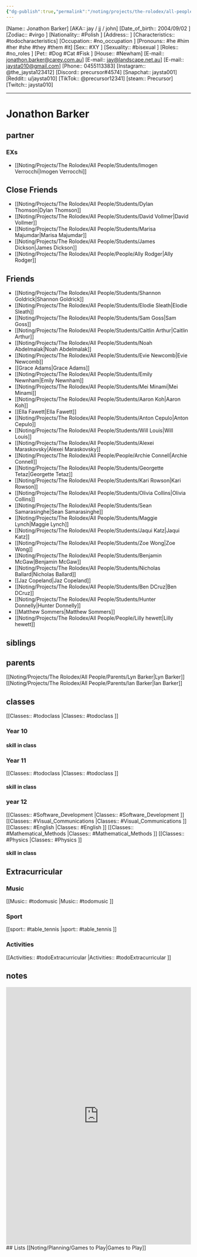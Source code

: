 ```yaml
---
{"dg-publish":true,"permalink":"/noting/projects/the-rolodex/all-people/students/jonathon-barker/","dgHomeLink":true,"dgPassFrontmatter":false}
---
```


[Name:: Jonathon Barker]
[AKA:: jay / jj / john]
[Date_of_birth:: 2004/09/02 ]
[Zodiac:: #virgo ]
[Nationality:: #Polish  ]
[Address:: ]
[Characteristics::  #todocharacteristics]
[Occupation:: #no_occupation ]
[Pronouns:: #he #him #her #she #they #them #it]
[Sex:: #XY ]
[Sexuality:: #bisexual ]
[Roles:: #no_roles ]
[Pet:: #Dog #Cat #Fisk ]
[House:: #Newham]
[E-mail:: <jonathon.barker@carey.com.au>]
[E-mail:: <jay@landscape.net.au>]
[E-mail:: <jaysta010@gmail.com>]
[Phone:: 0455113383]
[Instagram:: @the_jaysta123412]
[Discord:: precursor#4574]
[Snapchat:: jaysta001]
[Reddit:: u/jaysta010]
[TikTok:: @precursor12341]
[steam:: Precursor]
[Twitch:: jaysta010]

---
# Jonathon Barker
## partner
### EXs
- [[Noting/Projects/The Rolodex/All People/Students/Imogen Verrocchi|Imogen Verrocchi]]
## Close Friends
- [[Noting/Projects/The Rolodex/All People/Students/Dylan Thomson|Dylan Thomson]]
- [[Noting/Projects/The Rolodex/All People/Students/David Vollmer|David Vollmer]]
- [[Noting/Projects/The Rolodex/All People/Students/Marisa Majumdar|Marisa Majumdar]]
- [[Noting/Projects/The Rolodex/All People/Students/James Dickson|James Dickson]]
- [[Noting/Projects/The Rolodex/All People/People/Ally Rodger|Ally Rodger]]
## Friends
- [[Noting/Projects/The Rolodex/All People/Students/Shannon Goldrick|Shannon Goldrick]]
- [[Noting/Projects/The Rolodex/All People/Students/Elodie Sleath|Elodie Sleath]]
- [[Noting/Projects/The Rolodex/All People/Students/Sam Goss|Sam Goss]]
- [[Noting/Projects/The Rolodex/All People/Students/Caitlin Arthur|Caitlin Arthur]]
- [[Noting/Projects/The Rolodex/All People/Students/Noah Abdelmalak|Noah Abdelmalak]]
- [[Noting/Projects/The Rolodex/All People/Students/Evie Newcomb|Evie Newcomb]]
- [[Grace Adams|Grace Adams]]
- [[Noting/Projects/The Rolodex/All People/Students/Emily Newnham|Emily Newnham]]
- [[Noting/Projects/The Rolodex/All People/Students/Mei Minami|Mei Minami]]
- [[Noting/Projects/The Rolodex/All People/Students/Aaron Koh|Aaron Koh]]
- [[Ella Fawett|Ella Fawett]]
- [[Noting/Projects/The Rolodex/All People/Students/Anton Cepulo|Anton Cepulo]]
- [[Noting/Projects/The Rolodex/All People/Students/Will Louis|Will Louis]]
- [[Noting/Projects/The Rolodex/All People/Students/Alexei Maraskovsky|Alexei Maraskovsky]]
- [[Noting/Projects/The Rolodex/All People/People/Archie Connell|Archie Connell]]
- [[Noting/Projects/The Rolodex/All People/Students/Georgette Tetaz|Georgette Tetaz]]
- [[Noting/Projects/The Rolodex/All People/Students/Kari Rowson|Kari Rowson]]
- [[Noting/Projects/The Rolodex/All People/Students/Olivia Collins|Olivia Collins]]
- [[Noting/Projects/The Rolodex/All People/Students/Sean Samarasinghe|Sean Samarasinghe]]
- [[Noting/Projects/The Rolodex/All People/Students/Maggie Lynch|Maggie Lynch]]
- [[Noting/Projects/The Rolodex/All People/Students/Jaqui Katz|Jaqui Katz]]
- [[Noting/Projects/The Rolodex/All People/Students/Zoe Wong|Zoe Wong]]
- [[Noting/Projects/The Rolodex/All People/Students/Benjamin McGaw|Benjamin McGaw]]
- [[Noting/Projects/The Rolodex/All People/Students/Nicholas Ballard|Nicholas Ballard]]
- [[Jaz Copeland|Jaz Copeland]]
- [[Noting/Projects/The Rolodex/All People/Students/Ben DCruz|Ben DCruz]]
- [[Noting/Projects/The Rolodex/All People/Students/Hunter Donnelly|Hunter Donnelly]]
- [[Matthew Sommers|Matthew Sommers]]
- [[Noting/Projects/The Rolodex/All People/People/Lilly hewett|Lilly hewett]]
## siblings
## parents
[[Noting/Projects/The Rolodex/All People/Parents/Lyn Barker|Lyn Barker]]
[[Noting/Projects/The Rolodex/All People/Parents/Ian Barker|Ian Barker]]
## classes
[[Classes:: #todoclass |Classes:: #todoclass ]]
### Year 10
#### skill in class
### Year 11
[[Classes:: #todoclass |Classes:: #todoclass ]]
#### skill in class
### year 12
[[Classes:: #Software_Development |Classes:: #Software_Development ]]
[[Classes:: #Visual_Communications |Classes:: #Visual_Communications ]]
[[Classes:: #English |Classes:: #English ]]
[[Classes:: #Mathematical_Methods |Classes:: #Mathematical_Methods ]]
[[Classes:: #Physics |Classes:: #Physics ]]
#### skill in class
## Extracurricular
### Music
[[Music:: #todomusic |Music:: #todomusic ]]
### Sport
[[sport:: #table_tennis  |sport:: #table_tennis  ]]
### Activities
[[Activities:: #todoExtracurricular |Activities:: #todoExtracurricular ]]
## notes
<iframe width="100%" height="700" frameborder="0" scrolling="no" marginheight="0" marginwidth="0" src="https://maps.google.com/maps?width=100%25&amp;height=700&amp;hl=en&amp;q=12%20brinsley%20road+(My%20Home)&amp;t=h&amp;z=14&amp;ie=UTF8&amp;iwloc=B&amp;output=embed"><a href="https://www.gps.ie/sport-gps/">swimming watch</a></iframe>
## Lists
[[Noting/Planning/Games to Play|Games to Play]]
